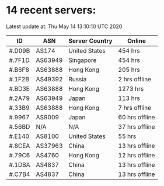 # 14 recent servers:

Latest update at: Thu May 14 13:10:10 UTC 2020

| ID | ASN | Server Country | Online |
| -- | --- | -------------- | ------ |
| #.D09B | AS174 | United States | 454 hrs |
| #.7F1D | AS63949 | Singapore | 454 hrs |
| #.B6F8 | AS63888 | Hong Kong | 205 hrs |
| #.1F2B | AS49392 | Russia | 2 hrs offline |
| #.BD3E | AS63888 | Hong Kong | 1273 hrs |
| #.2A79 | AS63949 | Japan | 113 hrs |
| #.33B9 | AS63888 | Hong Kong | 7 hrs offline |
| #.9967 | AS9009 | Japan | 60 hrs offline |
| #.56BD | N/A | N/A | 37 hrs offline |
| #.E140 | AS8100 | United States | 55 hrs |
| #.8CEA | AS37963 | China | 13 hrs offline |
| #.79C6 | AS4760 | Hong Kong | 12 hrs offline |
| #.1DBA | AS4837 | China | 13 hrs offline |
| #.C7B4 | AS4837 | China | 13 hrs offline |


